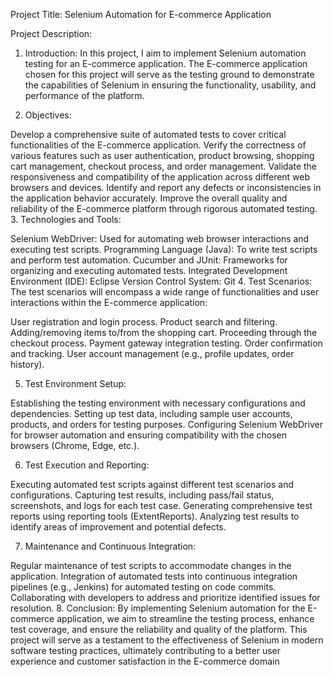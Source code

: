 Project Title: Selenium Automation for E-commerce Application

Project Description:

1. Introduction:
In this project, I aim to implement Selenium automation testing for an E-commerce application. The E-commerce application chosen for this project will serve as the testing ground to demonstrate the capabilities of Selenium in ensuring the functionality, usability, and performance of the platform.

2. Objectives:

Develop a comprehensive suite of automated tests to cover critical functionalities of the E-commerce application.
Verify the correctness of various features such as user authentication, product browsing, shopping cart management, checkout process, and order management.
Validate the responsiveness and compatibility of the application across different web browsers and devices.
Identify and report any defects or inconsistencies in the application behavior accurately.
Improve the overall quality and reliability of the E-commerce platform through rigorous automated testing.
3. Technologies and Tools:

Selenium WebDriver: Used for automating web browser interactions and executing test scripts.
Programming Language (Java): To write test scripts and perform test automation.
Cucumber and JUnit: Frameworks for organizing and executing automated tests.
Integrated Development Environment (IDE): Eclipse
Version Control System: Git
4. Test Scenarios:
The test scenarios will encompass a wide range of functionalities and user interactions within the E-commerce application:

User registration and login process.
Product search and filtering.
Adding/removing items to/from the shopping cart.
Proceeding through the checkout process.
Payment gateway integration testing.
Order confirmation and tracking.
User account management (e.g., profile updates, order history).

5. Test Environment Setup:

Establishing the testing environment with necessary configurations and dependencies.
Setting up test data, including sample user accounts, products, and orders for testing purposes.
Configuring Selenium WebDriver for browser automation and ensuring compatibility with the chosen browsers (Chrome, Edge, etc.).

6. Test Execution and Reporting:

Executing automated test scripts against different test scenarios and configurations.
Capturing test results, including pass/fail status, screenshots, and logs for each test case.
Generating comprehensive test reports using reporting tools (ExtentReports).
Analyzing test results to identify areas of improvement and potential defects.

7. Maintenance and Continuous Integration:

Regular maintenance of test scripts to accommodate changes in the application.
Integration of automated tests into continuous integration pipelines (e.g., Jenkins) for automated testing on code commits.
Collaborating with developers to address and prioritize identified issues for resolution.
8. Conclusion:
By implementing Selenium automation for the E-commerce application, we aim to streamline the testing process, enhance test coverage, and ensure the reliability and quality of the platform. This project will serve as a testament to the effectiveness of Selenium in modern software testing practices, ultimately contributing to a better user experience and customer satisfaction in the E-commerce domain
